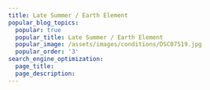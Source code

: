 ```yaml
---
title: Late Summer / Earth Element
popular_blog_topics:
  popular: true
  popular_title: Late Summer / Earth Element
  popular_image: /assets/images/conditions/DSC07519.jpg
  popular_order: '3'
search_engine_optimization:
  page_title:
  page_description:
---
```


